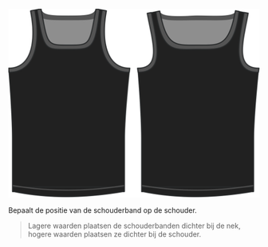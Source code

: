
![De optie voor de locatie van de schouderband bij Aaron](./shoulderstrapplacement.svg)

Bepaalt de positie van de schouderband op de schouder.

> Lagere waarden plaatsen de schouderbanden dichter bij de nek, hogere waarden plaatsen ze dichter bij de schouder.